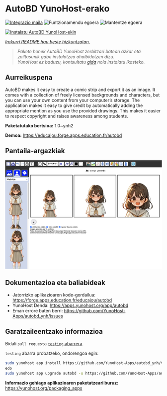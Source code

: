 <!--
Ohart ongi: README hau automatikoki sortu da <https://github.com/YunoHost/apps/tree/master/tools/readme_generator>ri esker
EZ editatu eskuz.
-->

# AutoBD YunoHost-erako

[![Integrazio maila](https://dash.yunohost.org/integration/autobd.svg)](https://ci-apps.yunohost.org/ci/apps/autobd/) ![Funtzionamendu egoera](https://ci-apps.yunohost.org/ci/badges/autobd.status.svg) ![Mantentze egoera](https://ci-apps.yunohost.org/ci/badges/autobd.maintain.svg)

[![Instalatu AutoBD YunoHost-ekin](https://install-app.yunohost.org/install-with-yunohost.svg)](https://install-app.yunohost.org/?app=autobd)

*[Irakurri README hau beste hizkuntzatan.](./ALL_README.md)*

> *Pakete honek AutoBD YunoHost zerbitzari batean azkar eta zailtasunik gabe instalatzea ahalbidetzen dizu.*  
> *YunoHost ez baduzu, kontsultatu [gida](https://yunohost.org/install) nola instalatu ikasteko.*

## Aurreikuspena

AutoBD makes it easy to create a comic strip and export it as an image. It comes with a collection of freely licensed backgrounds and characters, but you can use your own content from your computer’s storage. The application makes it easy to give credit by automatically adding the appropriate mention as you use the provided drawings. This makes it easier to respect copyright and raises awareness among students.


**Paketatutako bertsioa:** 1.0~ynh2

**Demoa:** <https://educajou.forge.apps.education.fr/autobd>

## Pantaila-argazkiak

![AutoBD(r)en pantaila-argazkia](./doc/screenshots/screenshot.png)

## Dokumentazioa eta baliabideak

- Jatorrizko aplikazioaren kode-gordailua: <https://forge.apps.education.fr/educajou/autobd>
- YunoHost Denda: <https://apps.yunohost.org/app/autobd>
- Eman errore baten berri: <https://github.com/YunoHost-Apps/autobd_ynh/issues>

## Garatzaileentzako informazioa

Bidali `pull request`a [`testing` abarrera](https://github.com/YunoHost-Apps/autobd_ynh/tree/testing).

`testing` abarra probatzeko, ondorengoa egin:

```bash
sudo yunohost app install https://github.com/YunoHost-Apps/autobd_ynh/tree/testing --debug
edo
sudo yunohost app upgrade autobd -u https://github.com/YunoHost-Apps/autobd_ynh/tree/testing --debug
```

**Informazio gehiago aplikazioaren paketatzeari buruz:** <https://yunohost.org/packaging_apps>
